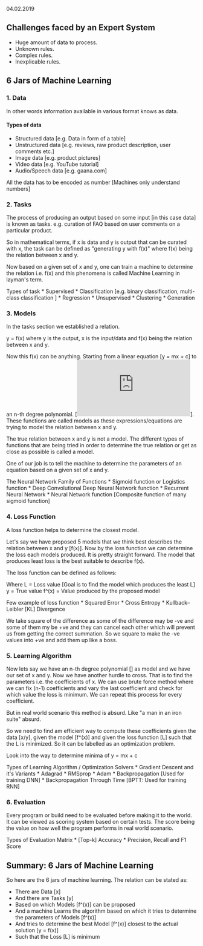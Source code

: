 04.02.2019
 
## Challenges faced by an Expert System

- Huge amount of data to process.
- Unknown rules.
- Complex rules.
- Inexplicable rules.
 
## 6 Jars of Machine Learning
 
### 1. Data
In other words information available in various format knows as data.
 
#### Types of data
- Structured data [e.g. Data in form of a table]
- Unstructured data [e.g. reviews, raw product description, user comments etc.]
- Image data [e.g. product pictures]
- Video data [e.g. YouTube tutorial]
- Audio/Speech data [e.g. gaana.com]
 
All the data has to be encoded as number [Machines only understand numbers]
 
### 2. Tasks
The process of producing an output based on some input [in this case data] is known as tasks. e.g. curation of FAQ based on user comments on a particular product.
 
So in mathematical terms, if x is data and y is output that can be curated with x, the task can be defined as "generating y with f(x)" where f(x) being the relation between x and y.
 
Now based on a given set of x and y, one can train a machine to determine the relation i.e. f(x) and this phenomena is called Machine Learning in layman's term. 
 
Types of task
    * Supervised
        * Classification [e.g. binary classification, multi-class classification ]
        * Regression
    * Unsupervised
        * Clustering
        * Generation
 
### 3. Models
In the tasks section we established a relation.
 
y = f(x) where y is the output, x is the input/data and f(x) being the relation between x and y.
 
Now this f(x) can be anything. Starting from a linear equation [y = mx + c] to an n-th degree polynomial. [![equation](https://latex.codecogs.com/gif.latex?%7Ba_0%7D%7Bx%5En%7D&plus;%7Ba_1%7D%7Bx%5E%7Bn-1%7D%7D&plus;...&plus;%7Ba_n%7D%20%3D%200)]. These functions are called models as these expressions/equations are trying to model the relation between x and y.
 
The true relation between x and y is not a model. The different types of functions that are being tried in order to determine the true relation or get as close as possible is called a model.
 
One of our job is to tell the machine to determine the parameters of an equation based on a given set of x and y.
 
The Neural Network Family of Functions
    * Sigmoid function or Logistics function 
    * Deep Convolutional Deep Neural Network function 
    * Recurrent Neural Network 
    * Neural Network function [Composite function of many sigmoid function]
 
### 4. Loss Function
A loss function helps to determine the closest model.
 
Let's say we have proposed 5 models that we think best describes the relation between x and y [f(x)]. Now by the loss function we can determine the loss each models produced. It is pretty straight forward. The model that produces least loss is the best suitable to describe f(x).
 
The loss function can be defined as follows:
 
Where L = Loss value [Goal is to find the model which produces the least L]
            y = True value
         f^(x) = Value produced by the proposed model
 
Few example of loss function
    * Squared Error
    * Cross Entropy
    * Kullback–Leibler [KL] Divergence
 
We take square of the difference as some of the difference may be -ve and some of them my be +ve and they can cancel each other which will prevent us from getting the correct summation. So we square to make the -ve values into +ve and add them up like a boss.
 
### 5. Learning Algorithm
Now lets say we have an n-th degree polynomial [] as model and we have our set of x and  y. Now we have another hurdle to cross. That is to find the parameters i.e. the coefficients of x. We can use brute force method where we can fix (n-1) coefficients and vary the last coefficient and check for which value the loss is minimum. We can repeat this process for every coefficient.
 
But in real world scenario this method is absurd. Like "a man in an iron suite" absurd. 
 
So we need to find am efficient way to compute these coefficients given the data [x/y], given the model [f^(x)] and given the loss function [L] such that the L is minimized. So it can be labelled as an optimization problem.
 
Look into the way to determine minima of y = mx + c
 
Types of Learning Algorithm / Optimization Solvers
    * Gradient Descent and it's Variants
    * Adagrad
    * RMSprop
    * Adam
    * Backpropagation [Used for training DNN]
    * Backpropagation Through Time [BPTT: Used for training RNN]
 
### 6. Evaluation
Every program or build need to be evaluated before making it to the world. It can be viewed as scoring system based on certain tests. The score being the value on how well the program performs in real world scenario.
 
Types of  Evaluation Matrix
    * [Top-k] Accuracy
    * Precision, Recall and F1 Score

## Summary: 6 Jars of Machine Learning

So here are the 6 jars of machine learning. The relation can be stated as:
* There are Data [x] 
* And there are Tasks [y]
* Based on which Models [f^(x)] can be proposed
* And a machine Learns the algorithm based on which it tries to determine the parameters of Models [f^(x)]
* And tries to determine the best Model [f^(x)] closest to the actual solution [y = f(x)]
* Such that the Loss [L] is minimum
